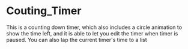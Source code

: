 # Couting_Timer
This is a counting down timer, which also includes a circle animation to show the time left, and it is able to let you edit the timer when timer is paused. You can also lap the current timer's time to a list

